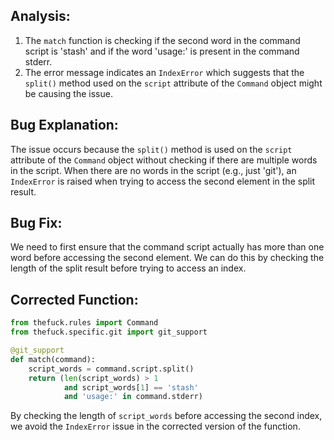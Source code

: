 ## Analysis:
1. The `match` function is checking if the second word in the command script is 'stash' and if the word 'usage:' is present in the command stderr.
2. The error message indicates an `IndexError` which suggests that the `split()` method used on the `script` attribute of the `Command` object might be causing the issue.

## Bug Explanation:
The issue occurs because the `split()` method is used on the `script` attribute of the `Command` object without checking if there are multiple words in the script. When there are no words in the script (e.g., just 'git'), an `IndexError` is raised when trying to access the second element in the split result.

## Bug Fix:
We need to first ensure that the command script actually has more than one word before accessing the second element. We can do this by checking the length of the split result before trying to access an index.

## Corrected Function:
```python
from thefuck.rules import Command
from thefuck.specific.git import git_support

@git_support
def match(command):
    script_words = command.script.split()
    return (len(script_words) > 1
            and script_words[1] == 'stash'
            and 'usage:' in command.stderr)
``` 

By checking the length of `script_words` before accessing the second index, we avoid the `IndexError` issue in the corrected version of the function.